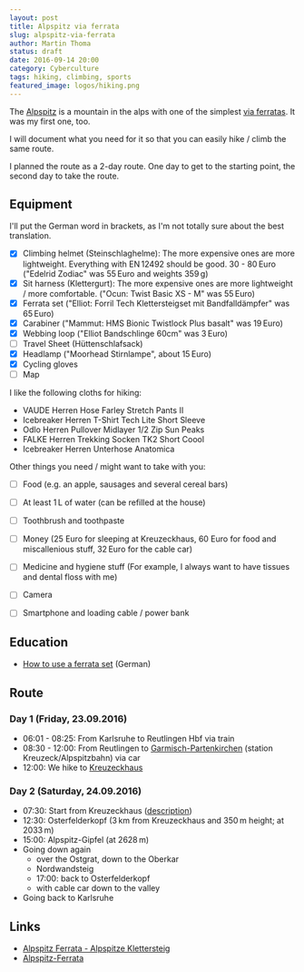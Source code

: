 ```yaml
---
layout: post
title: Alpspitz via ferrata
slug: alpspitz-via-ferrata
author: Martin Thoma
status: draft
date: 2016-09-14 20:00
category: Cyberculture
tags: hiking, climbing, sports
featured_image: logos/hiking.png
---
```

The [Alpspitz](https://de.wikipedia.org/wiki/Alpspitz) is a mountain in the alps
with one of the simplest [via ferratas](https://en.wikipedia.org/wiki/Via_ferrata).
It was my first one, too.

I will document what you need for it so that you can easily hike / climb the
same route.

I planned the route as a 2-day route. One day to get to the starting point,
the second day to take the route.


## Equipment

I'll put the German word in brackets, as I'm not totally sure about the best
translation.

- [x] Climbing helmet (Steinschlaghelme): The more expensive ones are more lightweight. Everything with EN&thinsp;12492 should be good. 30 - 80&thinsp;Euro ("Edelrid Zodiac" was 55&thinsp;Euro and weights 359&thinsp;g)
- [x] Sit harness (Klettergurt): The more expensive ones are more
  lightweight / more comfortable. ("Ocun: Twist Basic XS - M" was 55&thinsp;Euro)
- [x] Ferrata set ("Elliot: Forril Tech Klettersteigset mit Bandfalldämpfer" was 65&thinsp;Euro)
- [x] Carabiner ("Mammut: HMS Bionic Twistlock Plus basalt" was 19&thinsp;Euro)
- [x] Webbing loop ("Elliot Bandschlinge 60cm" was 3&thinsp;Euro)
- [ ] Travel Sheet (Hüttenschlafsack)
- [x] Headlamp ("Moorhead Stirnlampe", about 15&thinsp;Euro)
- [x] Cycling gloves
- [ ] Map

I like the following cloths for hiking:

- VAUDE Herren Hose Farley Stretch Pants II
- Icebreaker Herren T-Shirt Tech Lite Short Sleeve
- Odlo Herren Pullover Midlayer 1/2 Zip Sun Peaks
- FALKE Herren Trekking Socken TK2 Short Coool
- Icebreaker Herren Unterhose Anatomica


Other things you need / might want to take with you:

- [ ] Food (e.g. an apple, sausages and several cereal bars)
- [ ] At least 1&thinsp;L of water (can be refilled at the house)
- [ ] Toothbrush and toothpaste
- [ ] Money (25&nbsp;Euro for sleeping at Kreuzeckhaus, 60&nbsp;Euro for food and miscallenious stuff, 32&thinsp;Euro for the cable car)
- [ ] Medicine and hygiene stuff (For example, I always want to have tissues and dental floss with me)
- [ ] Camera
- [ ] Smartphone and loading cable / power bank


## Education

* [How to use a ferrata set](https://www.youtube.com/watch?v=quapXdDovk4) (German)


## Route

### Day 1 (Friday, 23.09.2016)

* 06:01 - 08:25: From Karlsruhe to Reutlingen Hbf via train
* 08:30 - 12:00: From Reutlingen to [Garmisch-Partenkirchen](https://en.wikipedia.org/wiki/Garmisch-Partenkirchen) (station Kreuzeck/Alpspitzbahn) via car
* 12:00: We hike to [Kreuzeckhaus](http://www.kreuzeckhaus-gapa.de/schlafen/)

### Day 2 (Saturday, 24.09.2016)

* 07:30: Start from Kreuzeckhaus ([description](http://www.bergfex.de/sommer/bayern/touren/wanderung/9479,vom-kreuzeck-uebers-laengenfeld-hinauf-zum-osterfelderkopf/))
* 12:30: Osterfelderkopf (3&thinsp;km from Kreuzeckhaus and 350&thinsp;m height; at 2033&thinsp;m)
* 15:00: Alpspitz-Gipfel (at 2628&thinsp;m)
* Going down again
    * over the Ostgrat, down to the Oberkar
    * Nordwandsteig
    * 17:00: back to Osterfelderkopf
    * with cable car down to the valley
* Going back to Karlsruhe


## Links

* [Alpspitz Ferrata - Alpspitze Klettersteig](http://www.bergsteigen.com/klettersteig/bayern/wetterstein-gebirge-und-mieminger-kette/alpspitz-ferrata-alpspitze-klettersteig)
* [Alpspitz-Ferrata](http://www.klettersteig.de/klettersteig/alpspitz_ferrata/81)
